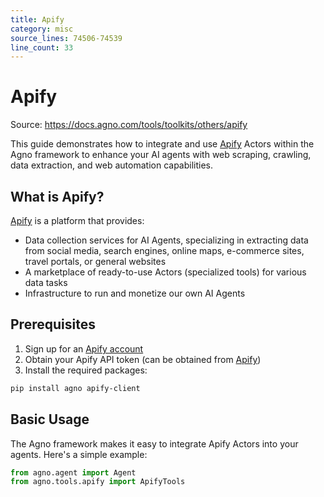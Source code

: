 ```yaml
---
title: Apify
category: misc
source_lines: 74506-74539
line_count: 33
---
```


# Apify
Source: https://docs.agno.com/tools/toolkits/others/apify



This guide demonstrates how to integrate and use [Apify](https://apify.com/actors) Actors within the Agno framework to enhance your AI agents with web scraping, crawling, data extraction, and web automation capabilities.

## What is Apify?

[Apify](https://apify.com/) is a platform that provides:

* Data collection services for AI Agents, specializing in extracting data from social media, search engines, online maps, e-commerce sites, travel portals, or general websites
* A marketplace of ready-to-use Actors (specialized tools) for various data tasks
* Infrastructure to run and monetize our own AI Agents

## Prerequisites

1. Sign up for an [Apify account](https://console.apify.com/sign-up)
2. Obtain your Apify API token (can be obtained from [Apify](https://docs.apify.com/platform/integrations/api))
3. Install the required packages:

```bash
pip install agno apify-client
```

## Basic Usage

The Agno framework makes it easy to integrate Apify Actors into your agents. Here's a simple example:

```python
from agno.agent import Agent
from agno.tools.apify import ApifyTools


